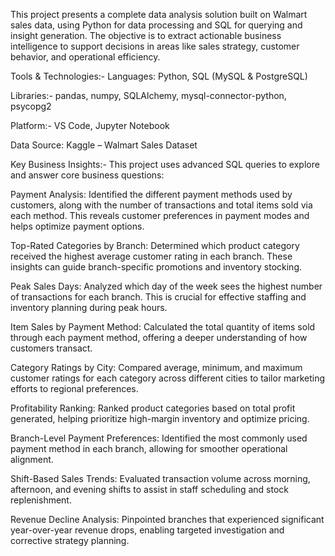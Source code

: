 This project presents a complete data analysis solution built on Walmart sales data, using Python for data processing and SQL for querying and insight generation. The objective is to extract actionable business intelligence to support decisions in areas like sales strategy, customer behavior, and operational efficiency.

Tools & Technologies:-
Languages: Python, SQL (MySQL & PostgreSQL)

Libraries:- pandas, numpy, SQLAlchemy, mysql-connector-python, psycopg2

Platform:- VS Code, Jupyter Notebook

Data Source: Kaggle – Walmart Sales Dataset

Key Business Insights:-
This project uses advanced SQL queries to explore and answer core business questions:

Payment Analysis: Identified the different payment methods used by customers, along with the number of transactions and total items sold via each method. This reveals customer preferences in payment modes and helps optimize payment options.

Top-Rated Categories by Branch: Determined which product category received the highest average customer rating in each branch. These insights can guide branch-specific promotions and inventory stocking.

Peak Sales Days: Analyzed which day of the week sees the highest number of transactions for each branch. This is crucial for effective staffing and inventory planning during peak hours.

Item Sales by Payment Method: Calculated the total quantity of items sold through each payment method, offering a deeper understanding of how customers transact.

Category Ratings by City: Compared average, minimum, and maximum customer ratings for each category across different cities to tailor marketing efforts to regional preferences.

Profitability Ranking: Ranked product categories based on total profit generated, helping prioritize high-margin inventory and optimize pricing.

Branch-Level Payment Preferences: Identified the most commonly used payment method in each branch, allowing for smoother operational alignment.

Shift-Based Sales Trends: Evaluated transaction volume across morning, afternoon, and evening shifts to assist in staff scheduling and stock replenishment.

Revenue Decline Analysis: Pinpointed branches that experienced significant year-over-year revenue drops, enabling targeted investigation and corrective strategy planning.

